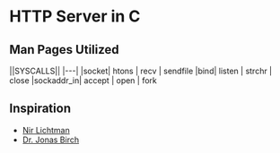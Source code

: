 # HTTP Server in C

## Man Pages Utilized

||SYSCALLS||
|---|
|socket| htons | recv | sendfile
|bind| listen | strchr | close
|sockaddr_in| accept | open | fork

## Inspiration
- [Nir Lichtman](https://www.youtube.com/@nirlichtman)
- [Dr. Jonas Birch](https://www.youtube.com/@dr-Jonas-Birch)
